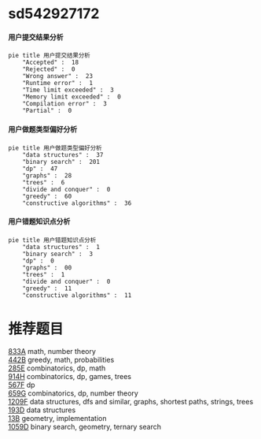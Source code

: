 # sd542927172

<!-- tabs:start -->



#### **用户提交结果分析**

```mermaid
pie title 用户提交结果分析
    "Accepted" :  18
    "Rejected" :  0
    "Wrong answer" :  23
    "Runtime error" :  1
    "Time limit exceeded" :  3
    "Memory limit exceeded" :  0
    "Compilation error" :  3
    "Partial" :  0
```

#### **用户做题类型偏好分析**

```mermaid
pie title 用户做题类型偏好分析
    "data structures" :  37
    "binary search" :  201
    "dp" :  47
    "graphs" :  28
    "trees" :  6
    "divide and conquer" :  0
    "greedy" :  60
    "constructive algorithms" :  36
```
#### **用户错题知识点分析**

```mermaid
pie title 用户错题知识点分析
    "data structures" :  1
    "binary search" :  3
    "dp" :  0
    "graphs" :  00
    "trees" :  1
    "divide and conquer" :  0
    "greedy" :  11
    "constructive algorithms" :  11
```



<!-- tabs:end -->
# 推荐题目
[833A](https://codeforces.com/contest/833/problem/A)		math,
                        number theory		  
[442B](https://codeforces.com/contest/442/problem/B)		greedy,
                        math,
                        probabilities		  
[285E](https://codeforces.com/contest/285/problem/E)		combinatorics,
                        dp,
                        math		  
[914H](https://codeforces.com/contest/914/problem/H)		combinatorics,
                        dp,
                        games,
                        trees		  
[567F](https://codeforces.com/contest/567/problem/F)		dp		  
[659G](https://codeforces.com/contest/659/problem/G)		combinatorics,
                        dp,
                        number theory		  
[1209F](https://codeforces.com/contest/1209/problem/F)		data structures,
                        dfs and similar,
                        graphs,
                        shortest paths,
                        strings,
                        trees		  
[193D](https://codeforces.com/contest/193/problem/D)		data structures		  
[13B](https://codeforces.com/contest/13/problem/B)		geometry,
                        implementation		  
[1059D](https://codeforces.com/contest/1059/problem/D)		binary search,
                        geometry,
                        ternary search		  
